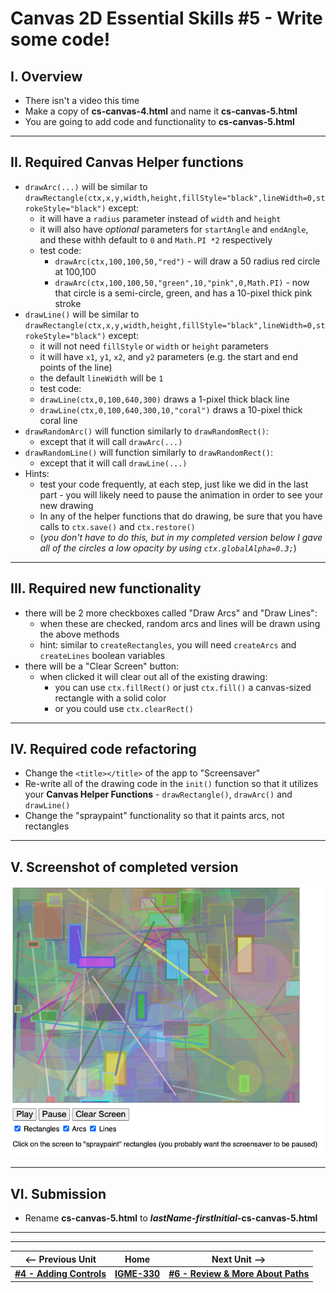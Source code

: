 # Canvas 2D Essential Skills #5 - Write some code!

## I. Overview
- There isn't a video this time
- Make a copy of **cs-canvas-4.html** and name it **cs-canvas-5.html**
- You are going to add code and functionality to **cs-canvas-5.html**

<hr>

## II. Required Canvas Helper functions
- `drawArc(...)` will be similar to `drawRectangle(ctx,x,y,width,height,fillStyle="black",lineWidth=0,strokeStyle="black")` except:
  - it will have a `radius` parameter instead of `width` and `height`
  - it will also have *optional* parameters for `startAngle` and `endAngle`, and these withh default to `0` and `Math.PI *2` respectively
  - test code: 
    - `drawArc(ctx,100,100,50,"red")` - will draw a 50 radius red circle at 100,100
    - `drawArc(ctx,100,100,50,"green",10,"pink",0,Math.PI)` - now that circle is a semi-circle, green, and has a 10-pixel thick pink stroke
- `drawLine()` will be similar to `drawRectangle(ctx,x,y,width,height,fillStyle="black",lineWidth=0,strokeStyle="black")` except:
  - it will not need `fillStyle` or `width` or `height` parameters
  - it will have `x1`, `y1`, `x2`, and `y2` parameters (e.g. the start and end points of the line)
  - the default `lineWidth` will be `1`
  - test code:
  - `drawLine(ctx,0,100,640,300)` draws a 1-pixel thick black line
  - `drawLine(ctx,0,100,640,300,10,"coral")` draws a 10-pixel thick coral line
- `drawRandomArc()` will function similarly to `drawRandomRect()`:
  - except that it will call `drawArc(...)`
- `drawRandomLine()` will function similarly to `drawRandomRect()`:
  - except that it will call `drawLine(...)`
- Hints:
  - test your code frequently, at each step, just like we did in the last part - you will likely need to pause the animation in order to see your new drawing
  - In any of the helper functions that do drawing, be sure that you have calls to `ctx.save()` and `ctx.restore()`
  - (*you don't have to do this, but in my completed version below I gave all of the circles a low opacity by using `ctx.globalAlpha=0.3;`*)

<hr>

## III. Required new functionality
- there will be 2 more checkboxes called "Draw Arcs" and "Draw Lines":
  - when these are checked, random arcs and lines will be drawn using the above methods
  - hint: similar to `createRectangles`, you will need `createArcs` and `createLines` boolean variables
- there will be a "Clear Screen" button:
  - when clicked it will clear out all of the existing drawing:
    - you can use `ctx.fillRect()` or just `ctx.fill()` a canvas-sized rectangle with a solid color
    - or you could use `ctx.clearRect()`

<hr>

## IV. Required code refactoring
- Change the `<title></title>` of the app to "Screensaver"
- Re-write all of the drawing code in the `init()` function so that it utilizes your **Canvas Helper Functions**  - `drawRectangle()`, `drawArc()` and `drawLine()`
- Change the "spraypaint" functionality so that it paints arcs, not rectangles

<hr>

## V. Screenshot of completed version

![screenshot](./_canvas-images/screen-saver-6.png)

<hr>

## VI. Submission

- Rename **cs-canvas-5.html** to ***lastName-firstInitial*-cs-canvas-5.html**

<hr><hr>

| <-- Previous Unit | Home | Next Unit -->
| --- | --- | --- 
|  [**#4 - Adding Controls**](4-adding-controls.md) |  [**IGME-330**](../README.md) | [**#6 - Review & More About Paths**](6-review-and-more-about-paths.md)
